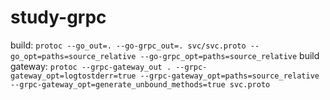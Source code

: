 # study-grpc
build:
```protoc --go_out=. --go-grpc_out=. svc/svc.proto --go_opt=paths=source_relative --go-grpc_opt=paths=source_relative```
build gateway:
```protoc --grpc-gateway_out . --grpc-gateway_opt=logtostderr=true --grpc-gateway_opt=paths=source_relative --grpc-gateway_opt=generate_unbound_methods=true svc.proto```